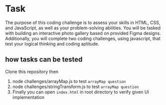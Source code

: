 # Task

The purpose of this coding challenge is to assess your skills in HTML, CSS, and
JavaScript, as well as your problem-solving abilities. You will be tasked with
building an interactive photo gallery based on provided Figma designs.
Additionally, you will complete two coding challenges, using javascript, that test
your logical thinking and coding aptitude.

## how tasks can be tested 

 Clone this repository then

1.   node challenges/arrayMap.js to test `arrayMap question`
2.   node challenges/stringTransform.js to test `arrayMap question`
3. Finally you can open `index.html` in root directory to verify given UI implementation
